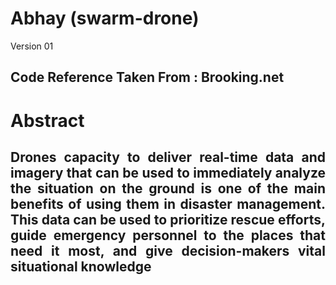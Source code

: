 # Abhay (swarm-drone)
Version 01

<h2>Code Reference Taken From : Brooking.net </h2>

<h1>
  Abstract
</h1>

<h2 style="text-align:justify">
Drones capacity to deliver real-time data and imagery that can be used to immediately analyze the situation on the ground is one of the main benefits of using them in disaster management. This data can be used to prioritize rescue efforts, guide emergency personnel to the places that need it most, and give decision-makers vital situational knowledge
</h2>

